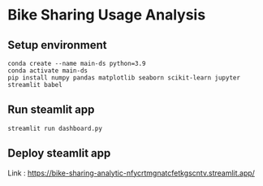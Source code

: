 # Bike Sharing Usage Analysis

## Setup environment
```
conda create --name main-ds python=3.9
conda activate main-ds
pip install numpy pandas matplotlib seaborn scikit-learn jupyter streamlit babel
```

## Run steamlit app
```
streamlit run dashboard.py
```

## Deploy steamlit app
Link : https://bike-sharing-analytic-nfycrtmgnatcfetkgscntv.streamlit.app/